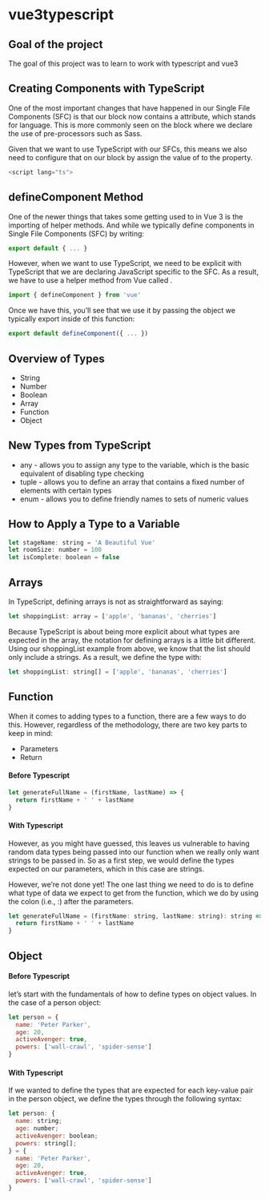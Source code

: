# vue3typescript

## Goal of the project
The goal of this project was to learn to work with typescript and vue3

## Creating Components with TypeScript
One of the most important changes that have happened in our Single File Components (SFC) is that our block now contains a attribute, which stands for language. This is more commonly seen on the block where we declare the use of pre-processors such as Sass.

Given that we want to use TypeScript with our SFCs, this means we also need to configure that on our block by assign the value of to the property.
```js
<script lang="ts">
```
## defineComponent Method
One of the newer things that takes some getting used to in Vue 3 is the importing of helper methods. And while we typically define components in Single File Components (SFC) by writing:

```js
export default { ... }
```
However, when we want to use TypeScript, we need to be explicit with TypeScript that we are declaring JavaScript specific to the SFC. As a result, we have to use a helper method from Vue called .

```js
import { defineComponent } from 'vue'
```
Once we have this, you’ll see that we use it by passing the object we typically export inside of this function:
```js
export default defineComponent({ ... })
```

## Overview of Types
- String
- Number
- Boolean
- Array
- Function
- Object

## New Types from TypeScript
- any - allows you to assign any type to the variable, which is the basic equivalent of disabling type checking
- tuple - allows you to define an array that contains a fixed number of elements with certain types
- enum - allows you to define friendly names to sets of numeric values

## How to Apply a Type to a Variable
```js
let stageName: string = 'A Beautiful Vue'
let roomSize: number = 100
let isComplete: boolean = false
```

## Arrays
In TypeScript, defining arrays is not as straightforward as saying:
```js
let shoppingList: array = ['apple', 'bananas', 'cherries']
```

Because TypeScript is about being more explicit about what types are expected in the array, the notation for defining arrays is a little bit different. Using our shoppingList example from above, we know that the list should only include a strings. As a result, we define the type with:

```js
let shoppingList: string[] = ['apple', 'bananas', 'cherries']
```

## Function
When it comes to adding types to a function, there are a few ways to do this. However, regardless of the methodology, there are two key parts to keep in mind:
- Parameters
- Return

#### Before Typescript
```js
let generateFullName = (firstName, lastName) => {
  return firstName + ' ' + lastName
}
```

#### With Typescript
However, as you might have guessed, this leaves us vulnerable to having random data types being passed into our function when we really only want strings to be passed in. So as a first step, we would define the types expected on our parameters, which in this case are strings.

However, we’re not done yet! The one last thing we need to do is to define what type of data we expect to get from the function, which we do by using the colon (i.e., :) after the parameters.

```js
let generateFullName = (firstName: string, lastName: string): string => {
  return firstName + ' ' + lastName
}
```

## Object

#### Before Typescript
let’s start with the fundamentals of how to define types on object values. In the case of a person object:


```js
let person = {
  name: 'Peter Parker',
  age: 20,
  activeAvenger: true,
  powers: ['wall-crawl', 'spider-sense']
}
```

#### With Typescript
If we wanted to define the types that are expected for each key-value pair in the person object, we define the types through the following syntax:

```js
let person: {
  name: string;
  age: number;
  activeAvenger: boolean;
  powers: string[];
} = {
  name: 'Peter Parker',
  age: 20,
  activeAvenger: true,
  powers: ['wall-crawl', 'spider-sense']
}
```







